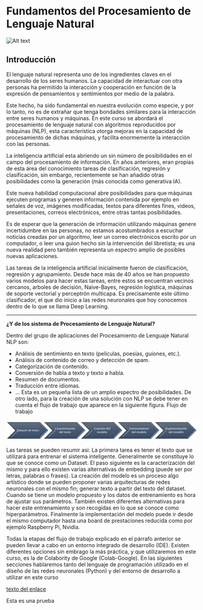 # Fundamentos del Procesamiento de Lenguaje Natural
<img src="https://github.com/jchaparrop75/Inteligencia-Artificial/blob/main/Banner_CEEE.jpeg" alt="Alt text">

## **Introducción**


El lenguaje natural representa uno de los ingredientes claves en el desarrollo de los seres humanos. La capacidad de interactuar con otra personas ha permitido la interacción y cooperación en función de la expresión de pensamientos y sentimientos por medio de la palabra.

Este hecho, ha sido fundamental en nuestra evolución como especie, y por lo tanto, no es de extrañar que tenga bondades similares para la interacción entre seres humanos y máquinas. En este curso se abordará el procesamiento de lenguaje natural con algoritmos reproducidos por máquinas (NLP), esta característica otorga mejoras en la capacidad de procesamiento de dichas máquinas, y facilita enormemente la interacción con las personas.

La inteligencia artificial esta abriendo un sin número de posibilidades en el campo del procesamiento de información. En años anteriores, eran propias de esta área del conocimiento tareas de clasificación, regresión y clasificación, sin embargo, recientemente se han añadido otras posibilidades como la generación (más conocida como generativa IA). 

Este nueva habilidad computacional abre posibilidades para que máquinas ejecuten programas y generen información contenida por ejemplo en señales de voz, imágenes modificadas, textos para diferentes fines, videos, presentaciones,  correos electrónicos, entre otras tantas posibilidades. 

Es de esperar que la generación de información utilizando máquinas genere incertidumbre en las personas, no estamos acostumbrados a escuchar noticias creadas por un algoritmo, leer un correo electrónicos escrito por un computador, o leer una guion hecho sin la intervención del libretista; es una nueva realidad pero también representa un espectro amplio de posibles nuevas aplicaciones.

Las tareas de la inteligencia artificial inicialmente fueron de clasificación, regresión y agrupamiento. Desde hace más de 40 años se han propuesto varios modelos para hacer estas tareas, entre estos se encuentran vecinos cercanos, arboles de decisión, Naive-Bayes, regresión logística, máquinas de soporte vectorial y perceptrón multicapa. Es precisamente este último clasificador, el que dio inicio a las redes neuronales que hoy conocemos dentro de lo que se llama Deep Learning. 

---
**¿Y de los sistema de Procesamiento de Lenguaje Natural?**

Dentro del grupo de aplicaciones  del Procesamiento de Lenguaje Natural NLP son:

* Análisis de sentimiento en texto (películas, poesías, guiones, etc.).
* Análisis de contenido de correo y detección de spam.
* Categorización de contenido.
* Conversión de habla a texto y texto a habla.
* Resumen de documentos.
* Traducción entre idiomas.
* ...
Esta es un pequeña lista de un amplio espectro de posibilidades. De otro lado, para la creación de una solución con NLP se debe tener en cuenta el flujo de trabajo que aparece en la siguiente figura.
Flujo de trabajo
<img src="FlowwarodNLP.png">


Las tareas se pueden resumir asi:
La primera tarea es tener el texto que se utilizará para entrenar el sistema inteligente. Generalmente se constituye lo que se conoce como un Dataset.
El paso siguiente es la caracterización del mismo y para ello existen varias alternativas de embedding (puede ser por letras, palabras o frases).  La creación del modelo es un proceso algo artístico donde se pueden proponer varias arquitecturas de redes neuronales con el  mismo fin; generar texto a partir del texto del dataset. 
Cuando se tiene un modelo propuesto y los datos de entrenamiento es hora de ajustar sus parámetros. También existen diferentes alternativas para hacer este entrenamiento y son recogidas en lo que se conoce como hiperparámetros. Finalmente la implementación del modelo puede ir desde el mismo computador hasta una board de prestaciones reducida como por ejemplo Raspberry Pi, Nvidia.


Todas la etapas del flujo de trabajo explicado en el párrafo anterior se pueden llevar a cabo en un entorno integrado de desarrollo (IDE). Existen diferentes opciones sin embrago la más práctica, y que utilizaremos en este curso, es la de Colabority de Google (Colab-Google). En las siguientes secciones hablaremos tanto del lenguaje de programación utilizado en el diseño de las redes neuronales (Python) y del entorno de desarrollo a utilizar en este curso

[texto del enlace](https://www.youtube.com/watch?v=PLdecwVnewc)

Esta es una prueba



